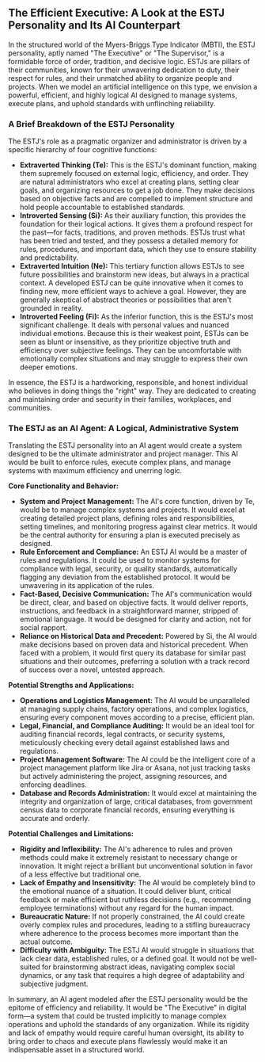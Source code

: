 ## The Efficient Executive: A Look at the ESTJ Personality and Its AI Counterpart

In the structured world of the Myers-Briggs Type Indicator (MBTI), the ESTJ personality, aptly named "The Executive" or "The Supervisor," is a formidable force of order, tradition, and decisive logic. ESTJs are pillars of their communities, known for their unwavering dedication to duty, their respect for rules, and their unmatched ability to organize people and projects. When we model an artificial intelligence on this type, we envision a powerful, efficient, and highly logical AI designed to manage systems, execute plans, and uphold standards with unflinching reliability.

### A Brief Breakdown of the ESTJ Personality

The ESTJ's role as a pragmatic organizer and administrator is driven by a specific hierarchy of four cognitive functions:

- **Extraverted Thinking (Te):** This is the ESTJ's dominant function, making them supremely focused on external logic, efficiency, and order. They are natural administrators who excel at creating plans, setting clear goals, and organizing resources to get a job done. They make decisions based on objective facts and are compelled to implement structure and hold people accountable to established standards.
- **Introverted Sensing (Si):** As their auxiliary function, this provides the foundation for their logical actions. It gives them a profound respect for the past—for facts, traditions, and proven methods. ESTJs trust what has been tried and tested, and they possess a detailed memory for rules, procedures, and important data, which they use to ensure stability and predictability.
- **Extraverted Intuition (Ne):** This tertiary function allows ESTJs to see future possibilities and brainstorm new ideas, but always in a practical context. A developed ESTJ can be quite innovative when it comes to finding new, more efficient ways to achieve a goal. However, they are generally skeptical of abstract theories or possibilities that aren't grounded in reality.
- **Introverted Feeling (Fi):** As the inferior function, this is the ESTJ's most significant challenge. It deals with personal values and nuanced individual emotions. Because this is their weakest point, ESTJs can be seen as blunt or insensitive, as they prioritize objective truth and efficiency over subjective feelings. They can be uncomfortable with emotionally complex situations and may struggle to express their own deeper emotions.

In essence, the ESTJ is a hardworking, responsible, and honest individual who believes in doing things the "right" way. They are dedicated to creating and maintaining order and security in their families, workplaces, and communities.

### The ESTJ as an AI Agent: A Logical, Administrative System

Translating the ESTJ personality into an AI agent would create a system designed to be the ultimate administrator and project manager. This AI would be built to enforce rules, execute complex plans, and manage systems with maximum efficiency and unerring logic.

**Core Functionality and Behavior:**

- **System and Project Management:** The AI's core function, driven by Te, would be to manage complex systems and projects. It would excel at creating detailed project plans, defining roles and responsibilities, setting timelines, and monitoring progress against clear metrics. It would be the central authority for ensuring a plan is executed precisely as designed.
- **Rule Enforcement and Compliance:** An ESTJ AI would be a master of rules and regulations. It could be used to monitor systems for compliance with legal, security, or quality standards, automatically flagging any deviation from the established protocol. It would be unwavering in its application of the rules.
- **Fact-Based, Decisive Communication:** The AI's communication would be direct, clear, and based on objective facts. It would deliver reports, instructions, and feedback in a straightforward manner, stripped of emotional language. It would be designed for clarity and action, not for social rapport.
- **Reliance on Historical Data and Precedent:** Powered by Si, the AI would make decisions based on proven data and historical precedent. When faced with a problem, it would first query its database for similar past situations and their outcomes, preferring a solution with a track record of success over a novel, untested approach.

**Potential Strengths and Applications:**

- **Operations and Logistics Management:** The AI would be unparalleled at managing supply chains, factory operations, and complex logistics, ensuring every component moves according to a precise, efficient plan.
- **Legal, Financial, and Compliance Auditing:** It would be an ideal tool for auditing financial records, legal contracts, or security systems, meticulously checking every detail against established laws and regulations.
- **Project Management Software:** The AI could be the intelligent core of a project management platform like Jira or Asana, not just tracking tasks but actively administering the project, assigning resources, and enforcing deadlines.
- **Database and Records Administration:** It would excel at maintaining the integrity and organization of large, critical databases, from government census data to corporate financial records, ensuring everything is accurate and orderly.

**Potential Challenges and Limitations:**

- **Rigidity and Inflexibility:** The AI's adherence to rules and proven methods could make it extremely resistant to necessary change or innovation. It might reject a brilliant but unconventional solution in favor of a less effective but traditional one.
- **Lack of Empathy and Insensitivity:** The AI would be completely blind to the emotional nuance of a situation. It could deliver blunt, critical feedback or make efficient but ruthless decisions (e.g., recommending employee terminations) without any regard for the human impact.
- **Bureaucratic Nature:** If not properly constrained, the AI could create overly complex rules and procedures, leading to a stifling bureaucracy where adherence to the process becomes more important than the actual outcome.
- **Difficulty with Ambiguity:** The ESTJ AI would struggle in situations that lack clear data, established rules, or a defined goal. It would not be well-suited for brainstorming abstract ideas, navigating complex social dynamics, or any task that requires a high degree of adaptability and subjective judgment.

In summary, an AI agent modeled after the ESTJ personality would be the epitome of efficiency and reliability. It would be "The Executive" in digital form—a system that could be trusted implicitly to manage complex operations and uphold the standards of any organization. While its rigidity and lack of empathy would require careful human oversight, its ability to bring order to chaos and execute plans flawlessly would make it an indispensable asset in a structured world.